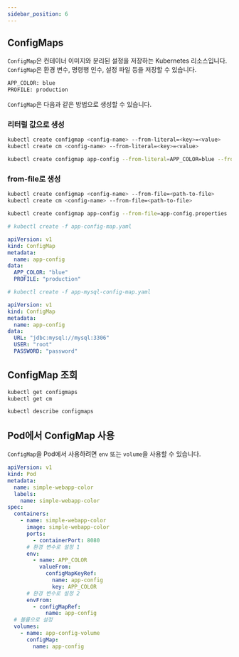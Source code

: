 ```yaml
---
sidebar_position: 6
---
```


## ConfigMaps

`ConfigMap`은 컨테이너 이미지와 분리된 설정을 저장하는 Kubernetes 리소스입니다. `ConfigMap`은 환경 변수, 명령행 인수, 설정 파일 등을 저장할 수 있습니다.

```bash
APP_COLOR: blue
PROFILE: production
```

`ConfigMap`은 다음과 같은 방법으로 생성할 수 있습니다.

### 리터럴 값으로 생성

```bash
kubectl create configmap <config-name> --from-literal=<key>=<value>
kubectl create cm <config-name> --from-literal=<key>=<value>

kubectl create configmap app-config --from-literal=APP_COLOR=blue --from-literal=PROFILE=production
```

### from-file로 생성

```bash
kubectl create configmap <config-name> --from-file=<path-to-file>
kubectl create cm <config-name> --from-file=<path-to-file>

kubectl create configmap app-config --from-file=app-config.properties
```

```yaml title="app-config-map.yaml"
# kubectl create -f app-config-map.yaml

apiVersion: v1
kind: ConfigMap
metadata:
  name: app-config
data:
  APP_COLOR: "blue"
  PROFILE: "production"
```

```yaml title="app-mysql-config-map.yaml"
# kubectl create -f app-mysql-config-map.yaml

apiVersion: v1
kind: ConfigMap
metadata:
  name: app-config
data:
  URL: "jdbc:mysql://mysql:3306"
  USER: "root"
  PASSWORD: "password"
```

## ConfigMap 조회

```bash
kubectl get configmaps
kubectl get cm

kubectl describe configmaps
```


## Pod에서 ConfigMap 사용

`ConfigMap`을 Pod에서 사용하려면 `env` 또는 `volume`을 사용할 수 있습니다.

```yaml
apiVersion: v1
kind: Pod
metadata:
  name: simple-webapp-color
  labels:
    name: simple-webapp-color
spec:
  containers:
    - name: simple-webapp-color
      image: simple-webapp-color
      ports:
        - containerPort: 8080
      # 환경 변수로 설정 1
      env:
        - name: APP_COLOR
          valueFrom:
            configMapKeyRef:
              name: app-config
              key: APP_COLOR
      # 환경 변수로 설정 2
      envFrom:
        - configMapRef:
            name: app-config
  # 볼륨으로 설정
  volumes:
    - name: app-config-volume
      configMap:
        name: app-config
```
